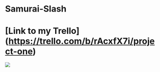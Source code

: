 # Samurai-Slash

# [Link to my Trello] (https://trello.com/b/rAcxfX7i/project-one)

![](mygame.png) 
